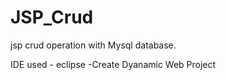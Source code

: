 # JSP_Crud
jsp crud operation with Mysql database.

IDE used - eclipse -Create Dyanamic Web Project


